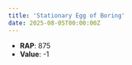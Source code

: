```yaml
---
title: 'Stationary Egg of Boring'
date: 2025-08-05T00:00:00Z
---
```

- **RAP**: 875
- **Value**: -1
